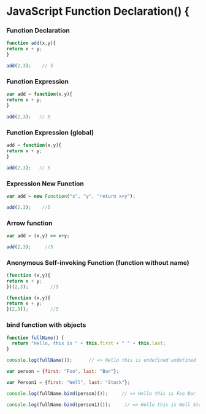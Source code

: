 # JavaScript Function Declaration() {

### Function Declaration

```javascript
function add(x,y){
return x + y;
}

add(2,3);    // 5
```

### Function Expression 

```javascript
var add = function(x,y){
return x + y;
}

add(2,3);   // 5
```

### Function Expression (global) 

```javascript
add = function(x,y){
return x + y;
}

add(2,3);   // 5
```

### Expression New Function

```javascript
var add = new Function("x", "y", "return x+y");

add(2,3);    //5
```
### Arrow function

```javascript
var add = (x,y) => x+y;

add(2,3);     //5
```

### Anonymous Self-invoking Function (function without name)

```javascript
(function (x,y){
return x + y;
})(2,3);        //5
```

```javascript
(function (x,y){
return x + y;
}(2,3));        //5
```
### bind function with objects
```javascript
function fullName() {
  return "Hello, this is " + this.first + " " + this.last;
}

console.log(fullName());      // => Hello this is undefined undefined

var person = {first: "Foo", last: "Bar"};

var Person1 = {first: "Well", last: "Stock"};

console.log(fullName.bind(person)());     // => Hello this is Foo Bar

console.log(fullName.bind(person1)());     // => Hello this is Well Stock

```
